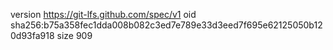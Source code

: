 version https://git-lfs.github.com/spec/v1
oid sha256:b75a358fec1dda008b082c3ed7e789e33d3eed7f695e62125050b120d93fa918
size 909
